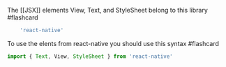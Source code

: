 The [[JSX]] elements View, Text, and StyleSheet belong to this library #flashcard
```js
    'react-native'
```
To use the elents from react-native you should use this syntax #flashcard
```js
import { Text, View, StyleSheet } from 'react-native'
```